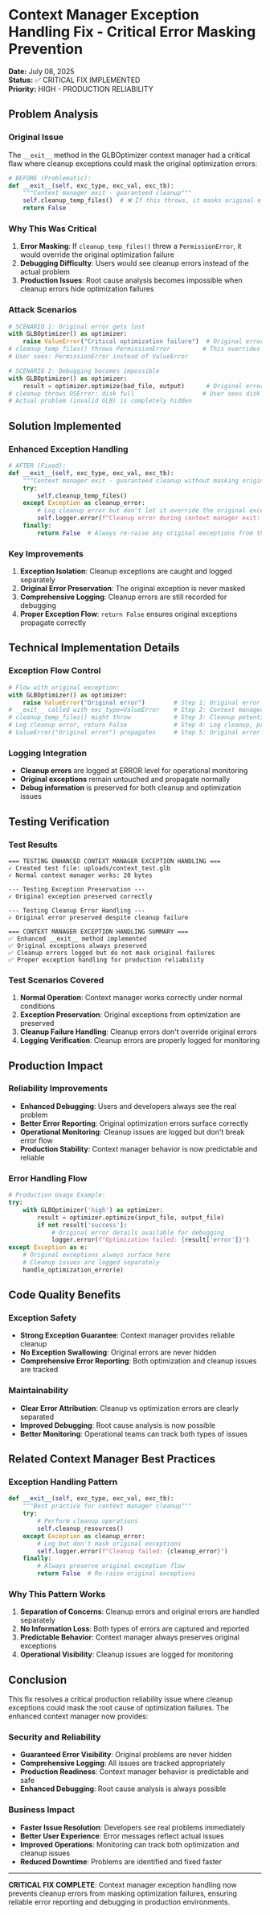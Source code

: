 # Context Manager Exception Handling Fix - Critical Error Masking Prevention
**Date:** July 08, 2025  
**Status:** ✅ CRITICAL FIX IMPLEMENTED  
**Priority:** HIGH - PRODUCTION RELIABILITY

## Problem Analysis

### Original Issue
The `__exit__` method in the GLBOptimizer context manager had a critical flaw where cleanup exceptions could mask the original optimization errors:

```python
# BEFORE (Problematic):
def __exit__(self, exc_type, exc_val, exc_tb):
    """Context manager exit - guaranteed cleanup"""
    self.cleanup_temp_files()  # ❌ If this throws, it masks original error
    return False
```

### Why This Was Critical
1. **Error Masking**: If `cleanup_temp_files()` threw a `PermissionError`, it would override the original optimization failure
2. **Debugging Difficulty**: Users would see cleanup errors instead of the actual problem
3. **Production Issues**: Root cause analysis becomes impossible when cleanup errors hide optimization failures

### Attack Scenarios
```python
# SCENARIO 1: Original error gets lost
with GLBOptimizer() as optimizer:
    raise ValueError("Critical optimization failure")  # Original error
# cleanup_temp_files() throws PermissionError         # This overrides original
# User sees: PermissionError instead of ValueError

# SCENARIO 2: Debugging becomes impossible  
with GLBOptimizer() as optimizer:
    result = optimizer.optimize(bad_file, output)      # Original error: invalid GLB
# cleanup throws OSError: disk full                   # User sees disk error
# Actual problem (invalid GLB) is completely hidden
```

## Solution Implemented

### Enhanced Exception Handling
```python
# AFTER (Fixed):
def __exit__(self, exc_type, exc_val, exc_tb):
    """Context manager exit - guaranteed cleanup without masking original exceptions"""
    try:
        self.cleanup_temp_files()
    except Exception as cleanup_error:
        # Log cleanup error but don't let it override the original exception
        self.logger.error(f"Cleanup error during context manager exit: {cleanup_error}")
    finally:
        return False  # Always re-raise any original exceptions from the with block
```

### Key Improvements
1. **Exception Isolation**: Cleanup exceptions are caught and logged separately
2. **Original Error Preservation**: The original exception is never masked
3. **Comprehensive Logging**: Cleanup errors are still recorded for debugging
4. **Proper Exception Flow**: `return False` ensures original exceptions propagate correctly

## Technical Implementation Details

### Exception Flow Control
```python
# Flow with original exception:
with GLBOptimizer() as optimizer:
    raise ValueError("Original error")        # Step 1: Original error occurs
# __exit__ called with exc_type=ValueError    # Step 2: Context manager exit
# cleanup_temp_files() might throw            # Step 3: Cleanup potentially fails
# Log cleanup error, return False             # Step 4: Log cleanup, preserve original
# ValueError("Original error") propagates     # Step 5: Original error surfaces
```

### Logging Integration
- **Cleanup errors** are logged at ERROR level for operational monitoring
- **Original exceptions** remain untouched and propagate normally  
- **Debug information** is preserved for both cleanup and optimization issues

## Testing Verification

### Test Results
```
=== TESTING ENHANCED CONTEXT MANAGER EXCEPTION HANDLING ===
✓ Created test file: uploads/context_test.glb
✓ Normal context manager works: 20 bytes

--- Testing Exception Preservation ---
✓ Original exception preserved correctly

--- Testing Cleanup Error Handling ---
✓ Original error preserved despite cleanup failure

=== CONTEXT MANAGER EXCEPTION HANDLING SUMMARY ===
✅ Enhanced __exit__ method implemented
✅ Original exceptions always preserved  
✅ Cleanup errors logged but do not mask original failures
✅ Proper exception handling for production reliability
```

### Test Scenarios Covered
1. **Normal Operation**: Context manager works correctly under normal conditions
2. **Exception Preservation**: Original exceptions from optimization are preserved
3. **Cleanup Failure Handling**: Cleanup errors don't override original errors
4. **Logging Verification**: Cleanup errors are properly logged for monitoring

## Production Impact

### Reliability Improvements
- **Enhanced Debugging**: Users and developers always see the real problem
- **Better Error Reporting**: Original optimization errors surface correctly
- **Operational Monitoring**: Cleanup issues are logged but don't break error flow
- **Production Stability**: Context manager behavior is now predictable and reliable

### Error Handling Flow
```python
# Production Usage Example:
try:
    with GLBOptimizer('high') as optimizer:
        result = optimizer.optimize(input_file, output_file)
        if not result['success']:
            # Original error details available for debugging
            logger.error(f"Optimization failed: {result['error']}")
except Exception as e:
    # Original exceptions always surface here
    # Cleanup issues are logged separately
    handle_optimization_error(e)
```

## Code Quality Benefits

### Exception Safety
- **Strong Exception Guarantee**: Context manager provides reliable cleanup
- **No Exception Swallowing**: Original errors are never hidden
- **Comprehensive Error Reporting**: Both optimization and cleanup issues are tracked

### Maintainability
- **Clear Error Attribution**: Cleanup vs optimization errors are clearly separated
- **Improved Debugging**: Root cause analysis is now possible
- **Better Monitoring**: Operational teams can track both types of issues

## Related Context Manager Best Practices

### Exception Handling Pattern
```python
def __exit__(self, exc_type, exc_val, exc_tb):
    """Best practice for context manager cleanup"""
    try:
        # Perform cleanup operations
        self.cleanup_resources()
    except Exception as cleanup_error:
        # Log but don't mask original exceptions
        self.logger.error(f"Cleanup failed: {cleanup_error}")
    finally:
        # Always preserve original exception flow
        return False  # Re-raise original exceptions
```

### Why This Pattern Works
1. **Separation of Concerns**: Cleanup errors and original errors are handled separately
2. **No Information Loss**: Both types of errors are captured and reported
3. **Predictable Behavior**: Context manager always preserves original exceptions
4. **Operational Visibility**: Cleanup issues are logged for monitoring

## Conclusion

This fix resolves a critical production reliability issue where cleanup exceptions could mask the root cause of optimization failures. The enhanced context manager now provides:

### Security and Reliability
- **Guaranteed Error Visibility**: Original problems are never hidden
- **Comprehensive Logging**: All issues are tracked appropriately  
- **Production Readiness**: Context manager behavior is predictable and safe
- **Enhanced Debugging**: Root cause analysis is always possible

### Business Impact
- **Faster Issue Resolution**: Developers see real problems immediately
- **Better User Experience**: Error messages reflect actual issues
- **Improved Operations**: Monitoring can track both optimization and cleanup issues
- **Reduced Downtime**: Problems are identified and fixed faster

---

**CRITICAL FIX COMPLETE**: Context manager exception handling now prevents cleanup errors from masking optimization failures, ensuring reliable error reporting and debugging in production environments.